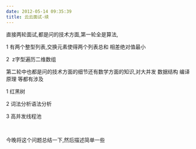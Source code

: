 ```yaml
---
date: 2012-05-14 09:35:39
title: 云云面试-续
---
```



<p>
	直接两轮面试,都是问的技术方面,第一轮全是算法,&nbsp;
</p>
<p>
	1 有两个整型列表,交换元素使得两个列表总和 相差绝对值最小
</p>
<p>
	2 &nbsp;z字型遍历二维数组
</p>
<p>
	第二轮中也都是问的技术方面的细节还有数学方面的知识,对大并发 数据结构 编译原理 等都有涉及
</p>
<p>
	1 红黑树
</p>
<p>
	2 词法分析语法分析
</p>
<p>
	3 高并发线程池
</p>
<p>
	<br />
</p>
<p>
	今晚将这个问题总结一下,然后描述简单一些
</p>